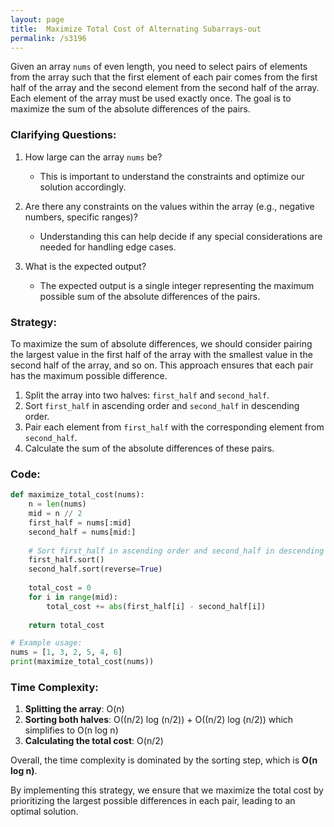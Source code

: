 ```yaml
---
layout: page
title:  Maximize Total Cost of Alternating Subarrays-out
permalink: /s3196
---
```


Given an array `nums` of even length, you need to select pairs of elements from the array such that the first element of each pair comes from the first half of the array and the second element from the second half of the array. Each element of the array must be used exactly once. The goal is to maximize the sum of the absolute differences of the pairs.

### Clarifying Questions:

1. How large can the array `nums` be?
   - This is important to understand the constraints and optimize our solution accordingly.
   
2. Are there any constraints on the values within the array (e.g., negative numbers, specific ranges)?
   - Understanding this can help decide if any special considerations are needed for handling edge cases.

3. What is the expected output?
   - The expected output is a single integer representing the maximum possible sum of the absolute differences of the pairs.

### Strategy:

To maximize the sum of absolute differences, we should consider pairing the largest value in the first half of the array with the smallest value in the second half of the array, and so on. This approach ensures that each pair has the maximum possible difference.

1. Split the array into two halves: `first_half` and `second_half`.
2. Sort `first_half` in ascending order and `second_half` in descending order.
3. Pair each element from `first_half` with the corresponding element from `second_half`.
4. Calculate the sum of the absolute differences of these pairs.

### Code:

```python
def maximize_total_cost(nums):
    n = len(nums)
    mid = n // 2
    first_half = nums[:mid]
    second_half = nums[mid:]
    
    # Sort first_half in ascending order and second_half in descending order
    first_half.sort()
    second_half.sort(reverse=True)
    
    total_cost = 0
    for i in range(mid):
        total_cost += abs(first_half[i] - second_half[i])
    
    return total_cost

# Example usage:
nums = [1, 3, 2, 5, 4, 6]
print(maximize_total_cost(nums))
```

### Time Complexity:

1. **Splitting the array**: O(n)
2. **Sorting both halves**: O((n/2) log (n/2)) + O((n/2) log (n/2)) which simplifies to O(n log n)
3. **Calculating the total cost**: O(n/2)

Overall, the time complexity is dominated by the sorting step, which is **O(n log n)**.

By implementing this strategy, we ensure that we maximize the total cost by prioritizing the largest possible differences in each pair, leading to an optimal solution.